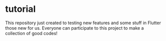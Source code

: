 # tutorial
This repository just created to testing new features and some stuff in Flutter those new for us.
Everyone can participate to this project to make a collection of good codes!
